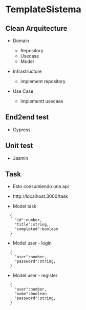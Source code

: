 # TemplateSistema

## Clean Arquitecture
- Domain
  - Repository
  - Usecase
  - Model
- Infrastructure
  - implement repository

- Use Case
  - implementt usecase
  
## End2end test
- Cypress

## Unit test
- Jasmin

## Task
- Esto consumiendo una api
- http://localhost:3000/task

- Model task
```
  {
    "id":number,
    "title":string,
    "completed":boolean
  }
```


- Model user - login
```
  {
    "user":number,
    "password":string,
  }
```

- Model user - register
```
  {
    "user":number,
    "name":boolean
    "password":string,
  }
